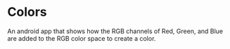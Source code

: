 # Colors
An android app that shows how the RGB channels of Red, Green, and Blue are added to the RGB color space to create a color.
